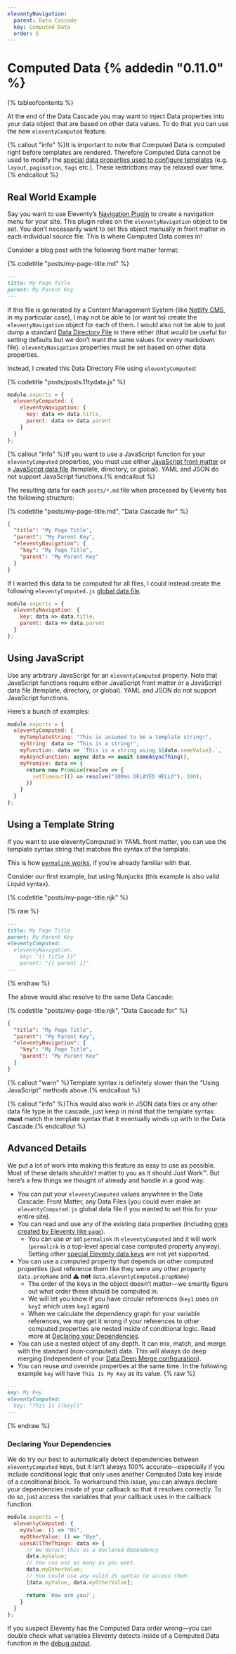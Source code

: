```yaml
---
eleventyNavigation:
  parent: Data Cascade
  key: Computed Data
  order: 5
---
```

# Computed Data {% addedin "0.11.0" %}

{% tableofcontents %}

At the end of the Data Cascade you may want to inject Data properties into your data object that are based on other data values. To do that you can use the new `eleventyComputed` feature.

{% callout "info" %}It is important to note that Computed Data is computed right before templates are rendered. Therefore Computed Data cannot be used to modify the <a href="/docs/data-configuration/">special data properties used to configure templates</a> (e.g. <code>layout</code>, <code>pagination</code>, <code>tags</code> etc.).<!--  One notable exception here is <code>permalink</code>, which can be set in computed data. --> These restrictions may be relaxed over time.{% endcallout %}

## Real World Example

Say you want to use Eleventy’s [Navigation Plugin](/docs/plugins/navigation/) to create a navigation menu for your site. This plugin relies on the `eleventyNavigation` object to be set. You don’t necessarily want to set this object manually in front matter in each individual source file. This is where Computed Data comes in!

Consider a blog post with the following front matter format:

{% codetitle "posts/my-page-title.md" %}

```markdown
---
title: My Page Title
parent: My Parent Key
---
```

If this file is generated by a Content Management System (like [Netlify CMS](https://www.netlifycms.org/), in my particular case), I may not be able to (or want to) create the `eleventyNavigation` object for each of them. I would also not be able to just dump a standard [Data Directory File](/docs/data-template-dir/) in there either (that _would_ be useful for setting defaults but we don’t want the same values for every markdown file). `eleventyNavigation` properties must be set based on other data properties.

Instead, I created this Data Directory File using `eleventyComputed`:

{% codetitle "posts/posts.11tydata.js" %}

```js
module.exports = {
  eleventyComputed: {
    eleventyNavigation: {
      key: data => data.title,
      parent: data => data.parent
    }
  }
};
```

{% callout "info" %}If you want to use a JavaScript function for your <code>eleventyComputed</code> properties, you must use either <a href="/docs/data-frontmatter/#javascript-front-matter">JavaScript front matter</a> or a <a href="/docs/data-js/">JavaScript data file</a> (template, directory, or global). YAML and JSON do not support JavaScript functions.{% endcallout %}

The resulting data for each `posts/*.md` file when processed by Eleventy has the following structure:

{% codetitle "posts/my-page-title.md", "Data Cascade for" %}

```json
{
  "title": "My Page Title",
  "parent": "My Parent Key",
  "eleventyNavigation": {
    "key": "My Page Title",
    "parent": "My Parent Key"
  }
}
```

If I wanted this data to be computed for all files, I could instead create the following `eleventyComputed.js` <a href="/docs/data-global/">global data file</a>.

```js
module.exports = {
  eleventyNavigation: {
    key: data => data.title,
    parent: data => data.parent
  }
};
```

## Using JavaScript

Use any arbitrary JavaScript for an `eleventyComputed` property. Note that JavaScript functions require either JavaScript front matter or a JavaScript data file (template, directory, or global). YAML and JSON do not support JavaScript functions.

Here’s a bunch of examples:

```js
module.exports = {
  eleventyComputed: {
    myTemplateString: "This is assumed to be a template string!",
    myString: data => "This is a string!",
    myFunction: data => `This is a string using ${data.someValue}.`,
    myAsyncFunction: async data => await someAsyncThing(),
    myPromise: data => {
      return new Promise(resolve => {
        setTimeout(() => resolve("100ms DELAYED HELLO"), 100);
      })
    }
  }
};
```

## Using a Template String

If you want to use eleventyComputed in YAML front matter, you can use the template syntax string that matches the syntax of the template.

This is how [`permalink` works](/docs/permalinks/#use-data-variables-in-permalink), if you’re already familiar with that.

Consider our first example, but using Nunjucks (this example is also valid Liquid syntax).

{% codetitle "posts/my-page-title.njk" %}

{% raw %}
```markdown
---
title: My Page Title
parent: My Parent Key
eleventyComputed:
  eleventyNavigation:
    key: "{{ title }}"
    parent: "{{ parent }}"
---
```
{% endraw %}

The above would also resolve to the same Data Cascade:

{% codetitle "posts/my-page-title.njk", "Data Cascade for" %}

```json
{
  "title": "My Page Title",
  "parent": "My Parent Key",
  "eleventyNavigation": {
    "key": "My Page Title",
    "parent": "My Parent Key"
  }
}
```

{% callout "warn" %}Template syntax is definitely slower than the “Using JavaScript” methods above.{% endcallout %}

{% callout "info" %}This would also work in JSON data files or any other data file type in the cascade, just keep in mind that the template syntax <strong>must</strong> match the template syntax that it eventually winds up with in the Data Cascade.{% endcallout %}

## Advanced Details

We put a lot of work into making this feature as easy to use as possible. Most of these details shouldn’t matter to you as it should Just Work™. But here’s a few things we thought of already and handle in a good way:

* You can put your `eleventyComputed` values anywhere in the Data Cascade: Front Matter, any Data Files (you could even make an `eleventyComputed.js` global data file if you wanted to set this for your entire site).
* You can read and use any of the existing data properties (including [ones created by Eleventy like `page`](/docs/data-eleventy-supplied/)).
  * You can use *or* set `permalink` in `eleventyComputed` and it will work (`permalink` is a top-level special case computed property anyway). Setting other [special Eleventy data keys](/docs/data-configuration/) are not yet supported.
* You can use a computed property that depends on other computed properties (just reference them like they were any other property `data.propName` and ⚠️ **not** `data.eleventyComputed.propName`)
  * The order of the keys in the object doesn’t matter—we smartly figure out what order these should be computed in.
  * We will let you know if you have circular references (`key1` uses on `key2` which uses `key1` again)
  * When we calculate the dependency graph for your variable references, we may get it wrong if your references to other computed properties are nested inside of conditional logic. Read more at [Declaring your Dependencies](#declaring-your-dependencies).
* You can use a nested object of any depth. It can mix, match, and merge with the standard (non-computed) data. This will always do deep merging (independent of your [Data Deep Merge configuration](/docs/data-deep-merge/)).
* You can reuse _and_ override properties at the same time. In the following example `key` will have `This Is My Key` as its value.
{% raw %}
```markdown
---
key: My Key
eleventyComputed:
  key: "This Is {{key}}"
---
```
{% endraw %}

### Declaring Your Dependencies

We do try our best to automatically detect dependencies between `eleventyComputed` keys, but it isn’t always 100% accurate—especially if you include conditional logic that only uses another Computed Data key inside of a conditional block. To workaround this issue, you can always declare your dependencies inside of your callback so that it resolves correctly. To do so, just access the variables that your callback uses in the callback function.

```js
module.exports = {
  eleventyComputed: {
    myValue: () => "Hi",
    myOtherValue: () => "Bye",
    usesAllTheThings: data => {
      // We detect this as a declared dependency
      data.myValue;
      // You can use as many as you want.
      data.myOtherValue;
      // You could use any valid JS syntax to access them.
      [data.myValue, data.myOtherValue];

      return `How are you?`;
    }
  }
};
```

If you suspect Eleventy has the Computed Data order wrong—you can double check what variables Eleventy detects inside of a Computed Data function in the [debug output](/docs/debugging/).
